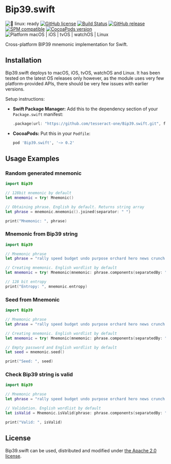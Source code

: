 # Bip39.swift

![🐧 linux: ready](https://img.shields.io/badge/%F0%9F%90%A7%20linux-ready-red.svg)
[![GitHub license](https://img.shields.io/badge/license-Apache%202.0-lightgrey.svg)](LICENSE)
[![Build Status](https://github.com/tesseract-one/Bip39.swift/workflows/Build%20&%20Tests/badge.svg?branch=main)](https://github.com/tesseract-one/Bip39.swift/actions/workflows/build.yml?query=branch%3Amain)
[![GitHub release](https://img.shields.io/github/release/tesseract-one/Bip39.swift.svg)](https://github.com/tesseract-one/Bip39.swift/releases)
[![SPM compatible](https://img.shields.io/badge/SwiftPM-Compatible-brightgreen.svg)](https://swift.org/package-manager/)
[![CocoaPods version](https://img.shields.io/cocoapods/v/Bip39.swift.svg)](https://cocoapods.org/pods/Bip39.swift)
![Platform macOS | iOS | tvOS | watchOS | Linux](https://img.shields.io/badge/platform-Linux%20%7C%20macOS%20%7C%20iOS%20%7C%20tvOS%20%7C%20watchOS-orange.svg)

Cross-platform BIP39 mnemonic implementation for Swift.

## Installation

Bip39.swift deploys to macOS, iOS, tvOS, watchOS and Linux. It has been tested on the latest OS releases only however, as the module uses very few platform-provided APIs, there should be very few issues with earlier versions.

Setup instructions:

- **Swift Package Manager:**
  Add this to the dependency section of your `Package.swift` manifest:

    ```Swift
    .package(url: "https://github.com/tesseract-one/Bip39.swift.git", from: "0.2.0")
    ```

- **CocoaPods:** Put this in your `Podfile`:

    ```Ruby
    pod 'Bip39.swift', '~> 0.2'
    ```

## Usage Examples

### Random generated mnemonic
```Swift
import Bip39

// 128bit mnemonic by default
let mnemonic = try! Mnemonic()

// Obtaining phrase. English by default. Returns string array
let phrase = mnemonic.mnemonic().joined(separator: " ")

print("Mnemonic: ", phrase)
```

### Mnemonic from Bip39 string
```Swift
import Bip39

// Mnemonic phrase
let phrase = "rally speed budget undo purpose orchard hero news crunch flush wine finger"

// Creating mnemonic. English wordlist by default
let mnemonic = try! Mnemonic(mnemonic: phrase.components(separatedBy: " "))

// 128 bit entropy
print("Entropy: ", mnemonic.entropy)
```

### Seed from Mnemonic
```Swift
import Bip39

// Mnemonic phrase
let phrase = "rally speed budget undo purpose orchard hero news crunch flush wine finger"

// Creating mnemonic. English wordlist by default
let mnemonic = try! Mnemonic(mnemonic: phrase.components(separatedBy: " "))

// Empty password and English wordlist by default
let seed = mnemonic.seed()

print("Seed: ", seed)
```

### Check Bip39 string is valid
```Swift
import Bip39

// Mnemonic phrase
let phrase = "rally speed budget undo purpose orchard hero news crunch flush wine finger"

// Validation. English wordlist by default
let isValid = Mnemonic.isValid(phrase: phrase.components(separatedBy: " "))

print("Valid: ", isValid)
```

## License

Bip39.swift can be used, distributed and modified under [the Apache 2.0 license](LICENSE).
